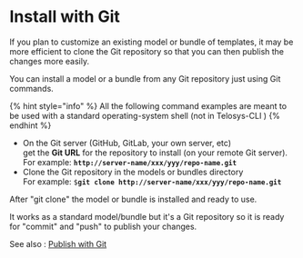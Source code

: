 # Install with Git

If you plan to customize an existing model or bundle of templates, it may be more efficient to clone the Git repository so that you can then publish the changes more easily.

You can install a model or a bundle from any Git repository just using Git commands.&#x20;

{% hint style="info" %}
All the following command examples are meant to be used with a standard operating-system shell (not in Telosys-CLI )
{% endhint %}

* On the Git server (GitHub, GitLab, your own server, etc) \
  get the **Git URL** for the repository to install (on your remote Git server). \
  For example:  **`http://server-name/xxx/yyy/repo-name.git`**
* Clone the Git repository in the models or bundles directory\
  For example:  `$`**`git clone http://server-name/xxx/yyy/repo-name.git`**



After "git clone" the model or bundle is installed and ready to use.

It works as a standard model/bundle but it's a Git repository so it is ready for "commit" and "push" to publish your changes.

See also : [Publish with Git](git-publishing.md)



